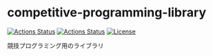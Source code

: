 # competitive-programming-library
[![Actions Status](https://github.com/wisteria0410ss/library/workflows/verify/badge.svg)](https://github.com/wisteria0410ss/library/actions)
[![Actions Status](https://github.com/wisteria0410ss/library/workflows/generate/badge.svg)](https://github.com/wisteria0410ss/library/actions)
[![License](https://img.shields.io/github/license/wisteria0410ss/competitive-programming-library)](http://unlicense.org/)

競技プログラミング用のライブラリ
